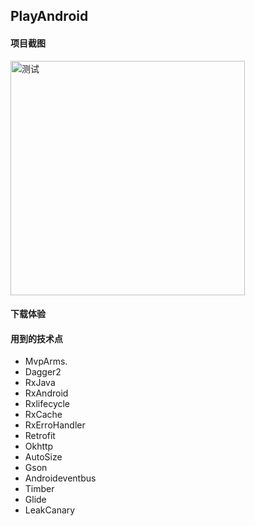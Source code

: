 ## PlayAndroid

#### 项目截图

<img src="https://github.com/qindewen/PlayAndroid/blob/master/img/1.jpg" width="375" alt="测试">

#### 下载体验

#### 用到的技术点
- MvpArms.
- Dagger2
- RxJava
- RxAndroid
- Rxlifecycle
- RxCache
- RxErroHandler
- Retrofit
- Okhttp
- AutoSize
- Gson
- Androideventbus
- Timber
- Glide
- LeakCanary
